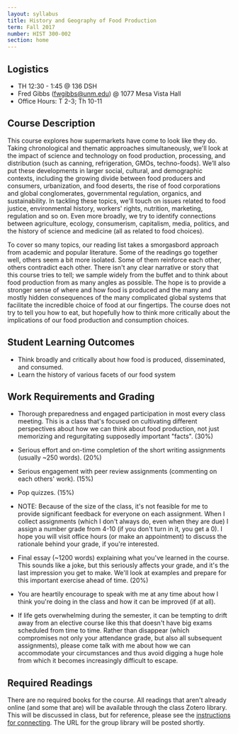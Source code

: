 ```yaml
---
layout: syllabus
title: History and Geography of Food Production
term: Fall 2017
number: HIST 300-002
section: home
---
```


## Logistics
- TH 12:30 - 1:45 @ 136 DSH
- Fred Gibbs \([fwgibbs@unm.edu](mailto:fwgibbs@unm.edu)\) @ 1077 Mesa Vista Hall
- Office Hours: T 2-3; Th 10-11

## Course Description
This course explores how supermarkets have come to look like they do. Taking chronological and thematic approaches simultaneously, we'll look at the impact of science and technology on food production, processing, and distribution (such as canning, refrigeration, GMOs, techno-foods). We’ll also put these developments in larger social, cultural, and demographic contexts, including the growing divide between food producers and consumers, urbanization, and food deserts, the rise of food corporations and global conglomerates, governmental regulation, organics, and sustainability.  In tackling these topics, we'll touch on issues related to food justice, environmental history, workers' rights, nutrition, marketing, regulation and so on. Even more broadly, we try to identify connections between agriculture, ecology, consumerism, capitalism, media, politics, and the history of science and medicine (all as related to food choices).

To cover so many topics, our reading list takes a smorgasbord approach from academic and popular literature. Some of the readings go together well, others seem a bit more isolated. Some of them reinforce each other, others contradict each other. There isn't any clear narrative or story that this course tries to tell; we sample widely from the buffet and to think about food production from as many angles as possible. The hope is to provide a stronger sense of where and how food is produced and the many and mostly hidden consequences of the many complicated global systems that facilitate the incredible choice of food at our fingertips. The course does not try to tell you how to eat, but hopefully how to think more critically about the implications of our food production and consumption choices.


## Student Learning Outcomes
- Think broadly and critically about how food is produced, disseminated, and consumed.
- Learn the history of various facets of our food system


## Work Requirements and Grading
- Thorough preparedness and engaged participation in most every class meeting. This is a class that's focused on cultivating different perspectives about how we can think about food production, not just memorizing and regurgitating supposedly important "facts". (30%)

- Serious effort and on-time completion of the short writing assignments (usually ~250 words). (20%)

- Serious engagement with peer review assignments (commenting on each others' work). (15%)

- Pop quizzes. (15%)

- NOTE: Because of the size of the class, it's not feasible for me to provide significant feedback for everyone on each assignment. When I collect assignments (which I don't always do, even when they are due) I assign a number grade from 4-10 (if you don't turn in it, you get a 0). I hope you will visit office hours (or make an appointment) to discuss the rationale behind your grade, if you're interested.

- Final essay (~1200 words) explaining what you've learned in the course. This sounds like a joke, but this seriously affects your grade, and it's the last impression you get to make. We'll look at examples and prepare for this important exercise ahead of time. (20%)

- You are heartily encourage to speak with me at any time about how I think you're doing in the class and how it can be improved (if at all).

- If life gets overwhelming during the semester, it can be tempting to drift away from an elective  course like this that doesn't have big exams scheduled from time to time. Rather than disappear (which compromises not only your attendance grade, but also all subsequent assignments), please come talk with me about how we can accommodate your circumstances and thus avoid digging a huge hole from which it becomes increasingly difficult to escape.


## Required Readings
There are no required books for the course. All readings that aren't already online (and some that are) will be available through the class Zotero library. This will be discussed in class, but for reference, please see the [instructions for connecting](http://fredgibbs.net/courses/etc/zotero.html). The URL for the group library will be posted shortly.
